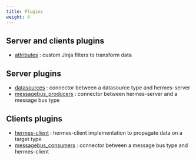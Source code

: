 ```yaml
---
title: Plugins
weight: 4
---
```


## Server and clients plugins

- [attributes](./attributes) : custom Jinja filters to transform data

## Server plugins

- [datasources](./datasources) : connector between a datasource type and hermes-server
- [messagebus_producers](./messagebus_producers) : connector between hermes-server and a message bus type

## Clients plugins

- [hermes-client](./hermes-client) : hermes-client implementation to propagate data on a target type
- [messagebus_consumers](./messagebus_consumers)  : connector between a message bus type and hermes-client
